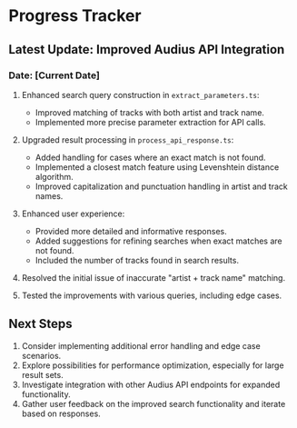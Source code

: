 # Progress Tracker

## Latest Update: Improved Audius API Integration

### Date: [Current Date]

1. Enhanced search query construction in `extract_parameters.ts`:
   - Improved matching of tracks with both artist and track name.
   - Implemented more precise parameter extraction for API calls.

2. Upgraded result processing in `process_api_response.ts`:
   - Added handling for cases where an exact match is not found.
   - Implemented a closest match feature using Levenshtein distance algorithm.
   - Improved capitalization and punctuation handling in artist and track names.

3. Enhanced user experience:
   - Provided more detailed and informative responses.
   - Added suggestions for refining searches when exact matches are not found.
   - Included the number of tracks found in search results.

4. Resolved the initial issue of inaccurate "artist + track name" matching.

5. Tested the improvements with various queries, including edge cases.

## Next Steps

1. Consider implementing additional error handling and edge case scenarios.
2. Explore possibilities for performance optimization, especially for large result sets.
3. Investigate integration with other Audius API endpoints for expanded functionality.
4. Gather user feedback on the improved search functionality and iterate based on responses.

